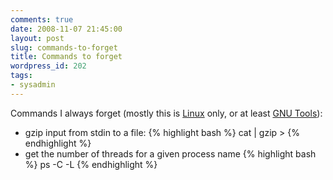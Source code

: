 ```yaml
---
comments: true
date: 2008-11-07 21:45:00
layout: post
slug: commands-to-forget
title: Commands to forget
wordpress_id: 202
tags:
- sysadmin
---
```


Commands I always forget (mostly this is [Linux](http://www.kernel.org/) only, or at least [GNU Tools](http://www.gnu.org/)):


* gzip input from stdin to a file: [ ](http://manpages.debian.net/cgi-bin/man.cgi?query=cat&sektion=1)
    {% highlight bash %}
    cat <sourcefile> | gzip > <targetfile>
    {% endhighlight %}
* get the number of threads for a given process name
    {% highlight bash %}
    ps -C <processname> -L
    {% endhighlight %}



